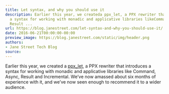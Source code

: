 ```yaml
---
title: Let syntax, and why you should use it
description: Earlier this year, we createda ppx_let, a PPX rewriter thatintroduces
  a syntax for working with monadic and applicative libraries likeCommand, Async,
  Result ...
url: https://blog.janestreet.com/let-syntax-and-why-you-should-use-it/
date: 2016-06-21T00:00:00-00:00
preview_image: https://blog.janestreet.com/static/img/header.png
authors:
- Jane Street Tech Blog
source:
---
```


<p>Earlier this year, we created
a <a href="http://github.com/janestreet/ppx_let">ppx_let</a>, a PPX rewriter that
introduces a syntax for working with monadic and applicative libraries like
Command, Async, Result and Incremental. We&rsquo;ve now amassed about six months of
experience with it, and we&rsquo;ve now seen enough to recommend it to a wider
audience.</p>


